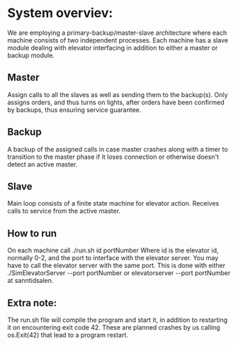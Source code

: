 System overviev:
===================
We are employing a primary-backup/master-slave architecture where each machine consists of two independent processes. Each machine has a slave module dealing with elevator interfacing in addition to either a master or backup module. 

## Master 
Assign calls to all the slaves as well as sending them to the backup(s). Only assigns orders, and thus turns on lights, after orders have been confirmed by backups, thus ensuring service guarantee.

## Backup 
A backup of the assigned calls in case master crashes along with a timer to transition to the master phase if it loses connection or otherwise doesn't detect an active master.

## Slave  
Main loop consists of a finite state machine for elevator action. Receives calls to service from the active master.

## How to run
On each machine call ./run.sh id portNumber
Where id is the elevator id, normally 0-2, and the port to interface with the elevator server.
You may have to call the elevator server with the same port. This is done with either ./SimElevatorServer --port portNumber or elevatorserver --port portNumber at sanntidsalen.

## Extra note:
The run.sh file will compile the program and start it, in addition to restarting it on encountering exit code 42. These are planned crashes by us calling os.Exit(42) that lead to a program restart. 